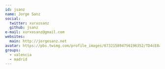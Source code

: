 ```yaml
---
id: jsanz
name: Jorge Sanz
social:
  twitter: xurxosanz
  github: jsanz
e-mail: xurxosanz@gmail.com
websites:
  main: http://jorgesanz.net
avatar: https://pbs.twimg.com/profile_images/673215894756196352/TD4cE8a1_400x400.jpg
groups:
  - valencia
  - madrid
---
```

